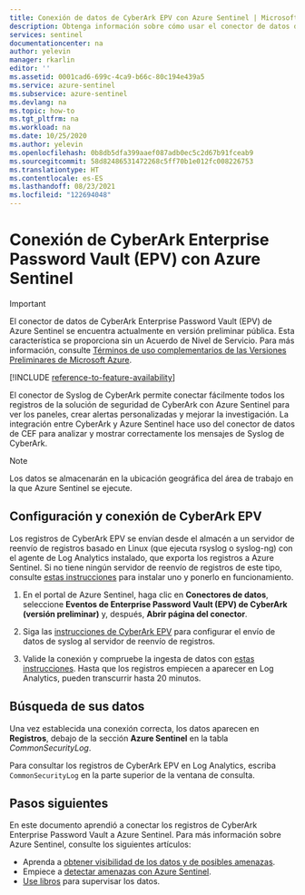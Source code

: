 ```yaml
---
title: Conexión de datos de CyberArk EPV con Azure Sentinel | Microsoft Docs
description: Obtenga información sobre cómo usar el conector de datos de CyberArk Enterprise Password Vault (EPV) para extraer sus registros en Azure Sentinel. Vea los datos de CyberArk EPV en los libros, cree alertas y mejore la investigación.
services: sentinel
documentationcenter: na
author: yelevin
manager: rkarlin
editor: ''
ms.assetid: 0001cad6-699c-4ca9-b66c-80c194e439a5
ms.service: azure-sentinel
ms.subservice: azure-sentinel
ms.devlang: na
ms.topic: how-to
ms.tgt_pltfrm: na
ms.workload: na
ms.date: 10/25/2020
ms.author: yelevin
ms.openlocfilehash: 0b8db5dfa399aaef087adb0ec5c2d67b91fceab9
ms.sourcegitcommit: 58d82486531472268c5ff70b1e012fc008226753
ms.translationtype: HT
ms.contentlocale: es-ES
ms.lasthandoff: 08/23/2021
ms.locfileid: "122694048"
---
```

# <a name="connect-cyberark-enterprise-password-vault-epv-to-azure-sentinel"></a>Conexión de CyberArk Enterprise Password Vault (EPV) con Azure Sentinel

> [!IMPORTANT]
> El conector de datos de CyberArk Enterprise Password Vault (EPV) de Azure Sentinel se encuentra actualmente en versión preliminar pública. Esta característica se proporciona sin un Acuerdo de Nivel de Servicio. Para más información, consulte [Términos de uso complementarios de las Versiones Preliminares de Microsoft Azure](https://azure.microsoft.com/support/legal/preview-supplemental-terms/).

[!INCLUDE [reference-to-feature-availability](includes/reference-to-feature-availability.md)]

El conector de Syslog de CyberArk permite conectar fácilmente todos los registros de la solución de seguridad de CyberArk con Azure Sentinel para ver los paneles, crear alertas personalizadas y mejorar la investigación. La integración entre CyberArk y Azure Sentinel hace uso del conector de datos de CEF para analizar y mostrar correctamente los mensajes de Syslog de CyberArk.

> [!NOTE]
> Los datos se almacenarán en la ubicación geográfica del área de trabajo en la que Azure Sentinel se ejecute.

## <a name="configure-and-connect-cyberark-epv"></a>Configuración y conexión de CyberArk EPV

Los registros de CyberArk EPV se envían desde el almacén a un servidor de reenvío de registros basado en Linux (que ejecuta rsyslog o syslog-ng) con el agente de Log Analytics instalado, que exporta los registros a Azure Sentinel. Si no tiene ningún servidor de reenvío de registros de este tipo, consulte [estas instrucciones](connect-cef-agent.md) para instalar uno y ponerlo en funcionamiento.

1. En el portal de Azure Sentinel, haga clic en **Conectores de datos**, seleccione **Eventos de Enterprise Password Vault (EPV) de CyberArk (versión preliminar)** y, después, **Abrir página del conector**.

1. Siga las [instrucciones de CyberArk EPV](https://docs.cyberark.com/Product-Doc/OnlineHelp/PAS/Latest/en/Content/PASIMP/DV-Integrating-with-SIEM-Applications.htm) para configurar el envío de datos de syslog al servidor de reenvío de registros.

1. Valide la conexión y compruebe la ingesta de datos con [estas instrucciones](troubleshooting-cef-syslog.md#validate-cef-connectivity). Hasta que los registros empiecen a aparecer en Log Analytics, pueden transcurrir hasta 20 minutos.

## <a name="find-your-data"></a>Búsqueda de sus datos

Una vez establecida una conexión correcta, los datos aparecen en **Registros**, debajo de la sección **Azure Sentinel** en la tabla *CommonSecurityLog*.

Para consultar los registros de CyberArk EPV en Log Analytics, escriba `CommonSecurityLog` en la parte superior de la ventana de consulta.

## <a name="next-steps"></a>Pasos siguientes

En este documento aprendió a conectar los registros de CyberArk Enterprise Password Vault a Azure Sentinel. Para más información sobre Azure Sentinel, consulte los siguientes artículos:
- Aprenda a [obtener visibilidad de los datos y de posibles amenazas](get-visibility.md).
- Empiece a [detectar amenazas con Azure Sentinel](detect-threats-built-in.md).
- [Use libros](monitor-your-data.md) para supervisar los datos.